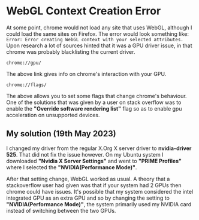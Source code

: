 # WebGL Context Creation Error
At some point, chrome would not load any site that uses WebGL, although I could load the same sites on Firefox. The error would look something like: `Error: Error creating WebGL context with your selected attributes.`
Upon research a lot of sources hinted that it was a GPU driver issue, in that chrome was probably blacklisting the current driver.

```
chrome://gpu/
```
The above link gives info on chrome's interaction with your GPU.

```
chrome://flags/
```
The above allows you to set some flags that change chrome's behaviour. One of the solutions that was given by a user on stack overflow was to enable the **"Override software rendering list"** flag so as to enable gpu acceleration on unsupported devices.

## My solution (19th May 2023)
I changed my driver from the regular X.Org X server driver to **nvidia-driver 525**. That did not fix the issue however. On my Ubuntu system I downloaded **"Nvidia X Server Settings"** and went to **"PRIME Profiles"** where I selected the **"NVIDIA(Performance Mode)"**.

After that setting change, WebGL worked as usual. A theory that a stackoverflow user had given was that if your system had 2 GPUs then chrome could have issues. It's possible that my system considered the intel integrated GPU as an extra GPU and so by changing the setting to **"NVIDIA(Performance Mode)"**, the system primarily used my NVIDIA card instead of switching between the two GPUs.
